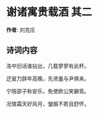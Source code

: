 # 谢诸寓贵载酒  其二

**作者**: 刘克庄

## 诗词内容

洛中旧话谁拈出，几载寥寥有此杯。

迂叟力辞年高晚，先贤羞与尹俱来。

宁陪邵子称安乐，免使欧公笑僻乖。

况值霜天好风月，皱眉不若且舒怀。

